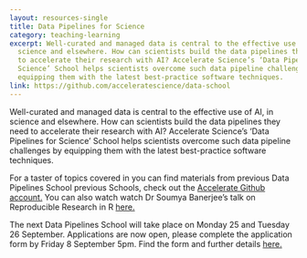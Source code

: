 ```yaml
---
layout: resources-single
title: Data Pipelines for Science
category: teaching-learning
excerpt: Well-curated and managed data is central to the effective use of AI, in
  science and elsewhere. How can scientists build the data pipelines they need
  to accelerate their research with AI? Accelerate Science’s ‘Data Pipelines for
  Science’ School helps scientists overcome such data pipeline challenges by
  equipping them with the latest best-practice software techniques.
link: https://github.com/acceleratescience/data-school
---
```

Well-curated and managed data is central to the effective use of AI, in science and elsewhere. How can scientists build the data pipelines they need to accelerate their research with AI? Accelerate Science’s ‘Data Pipelines for Science’ School helps scientists overcome such data pipeline challenges by equipping them with the latest best-practice software techniques.

For a taster of topics covered in  you can find materials from previous Data Pipelines School previous Schools, check out the [Accelerate Github account.](https://github.com/acceleratescience/data-school) You can also watch watch Dr Soumya Banerjee’s talk on Reproducible Research in R [here.](https://www.youtube.com/watch?v=ZDSj-jEoaoc)

The next Data Pipelines School will take place on Monday 25 and Tuesday 26 September. Applications are now open, please complete the application form by Friday 8 September 5pm. Find the form and further details [here.](https://forms.office.com/Pages/ResponsePage.aspx?id=RQSlSfq9eUut41R7TzmG6SaVOxbmBOdAg9GzbnrB5IRUMFNZQ0hQSkQ4NjdETk9VTE9NNlBMNkJYNS4u)
